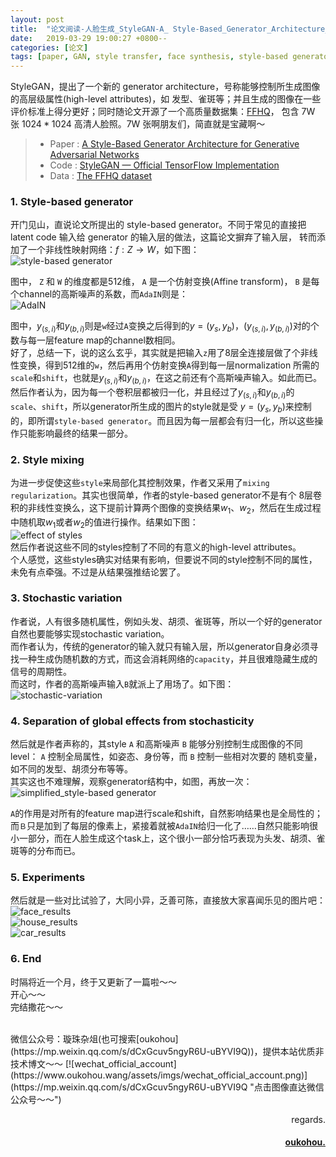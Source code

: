 ```yaml
---
layout: post
title:  "论文阅读-人脸生成_StyleGAN-A_ Style-Based_Generator_Architecture_for_Generative_Adversarial_Networks"
date:   2019-03-29 19:00:27 +0800--
categories: [论文]
tags: [paper, GAN, style transfer, face synthesis, style-based generator]  
---
```


StyleGAN，提出了一个新的 generator architecture，号称能够控制所生成图像的高层级属性(high-level attributes)，如
发型、雀斑等；并且生成的图像在一些评价标准上得分更好；同时随论文开源了一个高质量数据集：[FFHQ](https://github.com/NVlabs/ffhq-dataset)，
包含 7W 张 $1024*1024$ 高清人脸照。7W 张啊朋友们，简直就是宝藏啊～  

>- Paper    :   [A Style-Based Generator Architecture for Generative Adversarial Networks](https://arxiv.org/abs/1812.04948)  
>- Code     :   [StyleGAN — Official TensorFlow Implementation](https://github.com/NVlabs/stylegan)  
>- Data     :   [The FFHQ dataset](https://github.com/NVlabs/ffhq-dataset)  


### 1. Style-based generator  
开门见山，直说论文所提出的 style-based generator。不同于常见的直接把 latent code 输入给 generator 的输入层的做法，这篇论文摒弃了输入层，
转而添加了一个非线性映射网络：$f:Z \to W$，如下图：  
![style-based generator](https://s1.ax2x.com/2019/04/11/5GWopK.png)  

图中， `Z` 和 `W` 的维度都是512维， `A` 是一个仿射变换(Affine transform)， `B` 是每个channel的高斯噪声的系数，而`AdaIN`则是：  
![AdaIN](https://s1.ax2x.com/2019/04/11/5GWq1G.png)  

图中，$y_(s,i)$和$y_(b,i)$则是`w`经过`A`变换之后得到的$y=(y_s, y_b)$，$(y_(s,i),y_(b,i))$对的个数与每一层feature map的channel数相同。  
好了，总结一下，说的这么玄乎，其实就是把输入`z`用了8层全连接层做了个非线性变换，得到512维的`w`，然后再用个仿射变换`A`得到每一层normalization
所需的`scale`和`shift`，也就是$y_(s,i)$和$y_(b,i)$，在这之前还有个高斯噪声输入。如此而已。  
然后作者认为，因为每一个卷积层都被归一化，并且经过了$y_(s,i)$和$y_(b,i)$的`scale`、`shift`，所以generator所生成的图片的style就是受
$y=(y_s, y_b)$来控制的，即所谓`style-based generator`。而且因为每一层都会有归一化，所以这些操作只能影响最终的结果一部分。  

### 2. Style mixing  
为进一步促使这些`style`来局部化其控制效果，作者又采用了`mixing regularization`。其实也很简单，作者的style-based generator不是有个
8层卷积的非线性变换么，这下提前计算两个图像的变换结果$w_1$、$w_2$，然后在生成过程中随机取$w_1$或者$w_2$的值进行操作。结果如下图：  
![effect of styles](https://s1.ax2x.com/2019/04/11/5GWwon.png)  
然后作者说这些不同的styles控制了不同的有意义的high-level attributes。  
个人感觉，这些styles确实对结果有影响，但要说不同的style控制不同的属性，未免有点牵强。不过是从结果强推结论罢了。  

### 3. Stochastic variation  
作者说，人有很多随机属性，例如头发、胡须、雀斑等，所以一个好的generator自然也要能够实现stochastic variation。  
而作者认为，传统的generator的输入就只有输入层，所以generator自身必须寻找一种生成伪随机数的方式，而这会消耗网络的`capacity`，并且很难隐藏生成的
信号的周期性。  
而这时，作者的高斯噪声输入`B`就派上了用场了。如下图：  
![stochastic-variation](https://s1.ax2x.com/2019/04/11/5Gd5dE.png)  

  
### 4. Separation of global effects from stochasticity
然后就是作者声称的，其style `A` 和高斯噪声 `B` 能够分别控制生成图像的不同level： `A` 控制全局属性，如姿态、身份等，而 `B` 控制一些相对次要的
随机变量，如不同的发型、胡须分布等等。  
其实这也不难理解，观察generator结构中，如图，再放一次：  
![simplified_style-based generator](https://s1.ax2x.com/2019/04/11/5GdTkS.png)     

`A`的作用是对所有的feature map进行scale和shift，自然影响结果也是全局性的；
而`Ｂ`只是加到了每层的像素上，紧接着就被`AdaIN`给归一化了……自然只能影响很小一部分，而在人脸生成这个task上，这个很小一部分恰巧表现为头发、胡须、雀斑等的分布而已。  


### 5. Experiments  
然后就是一些对比试验了，大同小异，乏善可陈，直接放大家喜闻乐见的图片吧：  
![face_results](https://s1.ax2x.com/2019/04/11/5GdDx2.png)  
![house_results](https://s1.ax2x.com/2019/04/11/5GdFza.png)  
![car_results](https://s1.ax2x.com/2019/04/11/5GdHvz.png)  

### 6. End  
时隔将近一个月，终于又更新了一篇啦～～  
开心～～  
完结撒花～～












<br>
微信公众号：璇珠杂俎(也可搜索[oukohou](https://mp.weixin.qq.com/s/dCxGcuv5ngyR6U-uBYVI9Q))，提供本站优质非技术博文～～
[![wechat_official_account](https://www.oukohou.wang/assets/imgs/wechat_official_account.png)](https://mp.weixin.qq.com/s/dCxGcuv5ngyR6U-uBYVI9Q "点击图像直达微信公众号～～")  




<br>
<p  align="right">regards.</p>
<h4 align="right">
    <a href="https://www.oukohou.wang/">
        oukohou.
    </a>
</h4>

